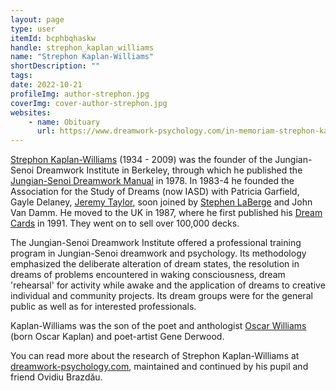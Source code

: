 ```yaml
---
layout: page
type: user
itemId: bcphbqhaskw
handle: strephon_kaplan_williams
name: "Strephon Kaplan-Williams"
shortDescription: ""
tags:
date: 2022-10-21
profileImg: author-strephon.jpg
coverImg: cover-author-strephon.jpg
websites:
    - name: Obituary
      url: https://www.dreamwork-psychology.com/in-memoriam-strephon-kaplan-williams-1934-2009/
---
```


[Strephon Kaplan-Williams](https://www.dreamwork-psychology.com/in-memoriam-strephon-kaplan-williams-1934-2009/) (1934 - 2009) was the founder of the Jungian-Senoi Dreamwork Institute in Berkeley, through which he published the [Jungian-Senoi Dreamwork Manual](https://archive.org/details/jungiansenoidrea00will/page/6/mode/2up) in 1978. In 1983-4 he founded the Association for the Study of Dreams (now IASD) with Patricia Garfield, Gayle Delaney, [Jeremy Taylor](../@jeremytaylor), soon joined by [Stephen LaBerge](../@stephenlaberge) and John Van Damm. He moved to the UK in 1987, where he first published his [Dream Cards](https://dreamwork2000.com/dreamcards_interactive.html) in 1991. They went on to sell over 100,000 decks.

The Jungian-Senoi Dreamwork Institute offered a professional training program in Jungian-Senoi dreamwork and psychology. Its methodology emphasized the deliberate alteration of dream states, the resolution in dreams of problems encountered in waking consciousness, dream 'rehearsal' for activity while awake and the application of dreams to creative individual and community projects. Its dream groups were for the general public as well as for interested professionals.

Kaplan-Williams was the son of the poet and anthologist <a href="https://en.wikipedia.org/wiki/Oscar_Williams_(poet)">Oscar Williams</a> (born Oscar Kaplan) and poet-artist Gene Derwood.

You can read more about the research of Strephon Kaplan-Williams at [dreamwork-psychology.com](https://www.dreamwork-psychology.com/), maintained and continued by his pupil and friend Ovidiu Brazdău.
